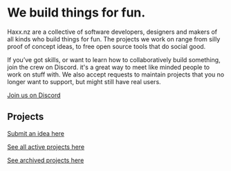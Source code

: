 # We build things for fun.

Haxx.nz are a collective of software developers, designers and makers of all kinds who build things for fun. The projects we work on range from silly proof of concept ideas, to free open source tools that do social good.

If you’ve got skills, or want to learn how to collaboratively build something, join the crew on Discord. it's a great way to meet like minded people to work on stuff with. We also accept requests to maintain projects that you no longer want to support, but might still have real users.

[Join us on Discord](https://discord.gg/hjC3mZ4hsz)

## Projects

[Submit an idea here](https://github.com/vaxxnz/projects/issues/new?assignees=&labels=project&template=new_project.md&title=)

[See all active projects here](https://github.com/vaxxnz/projects)

[See archived projects here](https://github.com/vaxxnz/projects)
